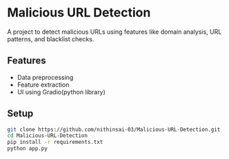 # Malicious URL Detection

A  project to detect malicious URLs using features like domain analysis, URL patterns, and blacklist checks.

## Features
- Data preprocessing
- Feature extraction
- UI using Gradio(python library)

## Setup
```bash
git clone https://github.com/nithinsai-03/Malicious-URL-Detection.git
cd Malicious-URL-Detection
pip install -r requirements.txt
python app.py
